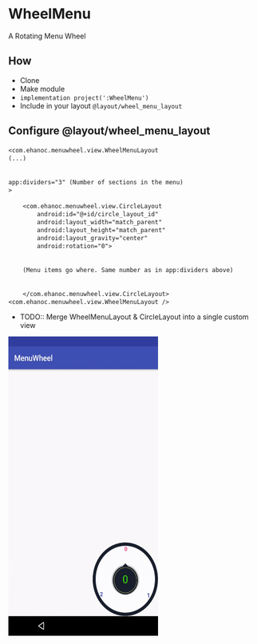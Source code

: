 # WheelMenu
A Rotating Menu Wheel

## How
- Clone
- Make module
- ```implementation project(':WheelMenu')```
- Include in your layout ``` @layout/wheel_menu_layout ```

## Configure @layout/wheel_menu_layout

```
<com.ehanoc.menuwheel.view.WheelMenuLayout
(...) 


app:dividers="3" (Number of sections in the menu)
>

    <com.ehanoc.menuwheel.view.CircleLayout
        android:id="@+id/circle_layout_id"
        android:layout_width="match_parent"
        android:layout_height="match_parent"
        android:layout_gravity="center"
        android:rotation="0">


    (Menu items go where. Same number as in app:dividers above)


    </com.ehanoc.menuwheel.view.CircleLayout>
<com.ehanoc.menuwheel.view.WheelMenuLayout />
```

- TODO:: Merge WheelMenuLayout & CircleLayout into a single custom view

<img src="https://github.com/ehanoc/WheelMenu/blob/master/wheelmenu_gif.gif" width="300" height="600" />
